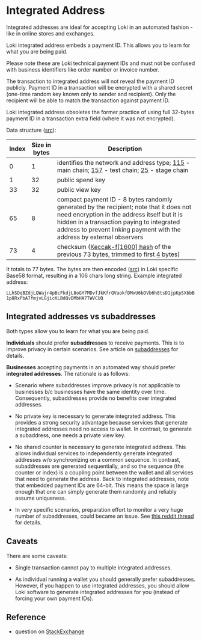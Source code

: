 # Integrated Address

Integrated addresses are ideal for accepting Loki in an automated fashion - like in online stores and exchanges.

Loki integrated address embeds a payment ID. This allows you to learn for what you are being paid.

Please note these are Loki technical payment IDs and must not be confused with business identifiers like order number or invoice number.

The transaction to integrated address will not reveal the payment ID publicly.
Payment ID in a transaction will be encrypted with a shared secret (one-time random key known only to sender and recipient).
Only the recipient will be able to match the transaction against payment ID.

Loki integrated address obsoletes the former practice of using full 32-bytes payment ID in a transaction extra field (where it was not encrypted).

Data structure ([src](https://github.com/loki-project/loki/blob/master/src/cryptonote_basic/cryptonote_basic_impl.cpp#L162)):

Index       | Size in bytes    | Description
------------|------------------|-------------------------------------------------------------
0           | 1                | identifies the network and address type; [115](https://github.com/loki-project/loki/blob/master/src/cryptonote_config.h#L182) - main chain; [157](https://github.com/loki-project/loki/blob/master/src/cryptonote_config.h#L202) - test chain; [25](https://github.com/loki-project/loki/blob/master/src/cryptonote_config.h#L225) - stage chain
1           | 32               | public spend key
33          | 32               | public view key
65          | 8                | compact payment ID -  8 bytes randomly generated by the recipient; note that it does not need encryption in the address itself but it is hidden in a transaction paying to integrated address to prevent linking payment with the address by external observers
73          | 4                | checksum ([Keccak-f[1600] hash](https://github.com/loki-project/loki/blob/master/src/common/base58.cpp#L261) of the previous 73 bytes, trimmed to first [4](https://github.com/loki-project/loki/blob/master/src/common/base58.cpp#L53) bytes)

It totals to 77 bytes. The bytes are then encoded ([src](https://github.com/loki-project/loki/blob/master/src/common/base58.cpp#L240)) in Loki specific Base58 format, resulting in a 106 chars long string. Example integrated address:

`LLhSDqBZdjLQWajr4pBcFkdjL8oGY7MDvfJkKfrQVaokfDMxU6bDVb6h8tsD1jpKpSXbbB1p8RxPbA7fmjvLGjicKLBdQvDMbHA7TWVCUQ`

## Integrated addresses vs subaddresses

Both types allow you to learn for what you are being paid.

**Individuals** should prefer **subaddresses** to receive payments. This is to improve privacy in certain scenarios. See article on [subaddresses](../SubAddress) for details.

**Businesses** accepting payments in an automated way should prefer **integrated addresses**. The rationale is as follows:

* Scenario where subaddresses improve privacy is not applicable to businesses b/c businesses have the same identity over time. Consequently, subaddresses provide no benefits over integrated addresses.

* No private key is necessary to generate integrated address. This provides a strong security advantage because services that generate integrated addresses need no access to wallet. In contrast, to generate a subaddress, one needs a private view key.

* No shared counter is necessary to generate integrated address. This allows individual services to independently generate integrated addresses w/o synchronizing on a common sequence. In contrast, subaddresses are generated sequentially, and so the sequence (the counter or index) is a coupling point between the wallet and all services that need to generate the address. Back to integrated addresses, note that embedded payment IDs are 64-bit. This means the space is large enough that one can simply generate them randomly and reliably assume uniqueness.

* In very specific scenarios, preparation effort to monitor a very huge number of subaddresses, could became an issue. See [this reddit thread](https://www.reddit.com/r/Monero/comments/9aevri/is_it_fair_to_say_integrated_addresses_are/e4vf47p) for details.


## Caveats

There are some caveats:

* Single transaction cannot pay to multiple integrated addresses.

* As individual running a wallet you should generally prefer subaddresses. However, if you happen to use integrated addresses, you should allow Loki software to generate integrated addresses for you (instead of forcing your own payment IDs).


## Reference

* question on [StackExchange](https://monero.stackexchange.com/questions/3179/what-is-an-integrated-address) 